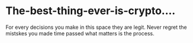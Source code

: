 # The-best-thing-ever-is-crypto....
For every decisions you make in this space they are legit.
Never regret the mistskes you made time passed what matters is the process.
